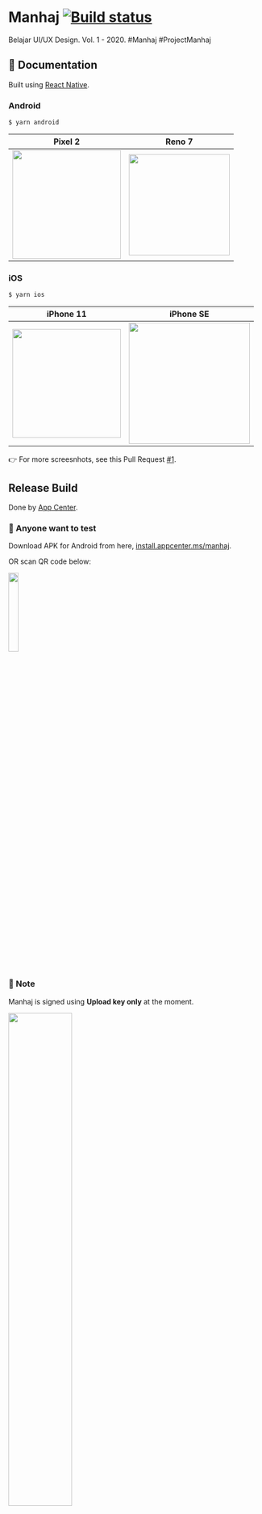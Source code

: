 # Manhaj [![Build status](https://build.appcenter.ms/v0.1/apps/06205c6a-3968-4d7a-b02c-d18ea53b2084/branches/master/badge)](https://appcenter.ms)
Belajar UI/UX Design. Vol. 1 - 2020. #Manhaj #ProjectManhaj

## 📖 Documentation

Built using [React Native](https://github.com/facebook/react-native).

### Android

```
$ yarn android
```

|Pixel 2|Reno 7|
|-|-|
|<img src="https://user-images.githubusercontent.com/17120764/84555451-40394600-ad47-11ea-8aaa-56c5fae2d9a8.png" width="215px" />|<img src="https://user-images.githubusercontent.com/17120764/84556049-72987280-ad4a-11ea-8250-598cfcc004e8.jpg" width="200px" />|

### iOS

```
$ yarn ios
```

|iPhone 11|iPhone SE|
|-|-|
|<img src="https://user-images.githubusercontent.com/17120764/84555610-e8e7a580-ad47-11ea-88de-6d425bd33488.png" width="215px" />|<img src="https://user-images.githubusercontent.com/17120764/84555893-94ddc080-ad49-11ea-95db-39a72e0aacd5.png" width="240px" />|

👉 For more screesnhots, see this Pull Request [#1](https://github.com/haruelrovix/manhaj/pull/1).

## Release Build

Done by [App Center](https://appcenter.ms/apps).

### 🧪 Anyone want to test

Download APK for Android from here, [install.appcenter.ms/manhaj](https://install.appcenter.ms/users/haruelrovix/apps/manhaj/distribution_groups/beta%20testers).

OR scan QR code below:

<img src="https://user-images.githubusercontent.com/17120764/84557305-1d615e80-ad54-11ea-8cf3-a1a9fda81d20.png" width="20%" />

### 📔 Note 

Manhaj is signed using **Upload key only** at the moment.

<img src="https://developer.android.com/studio/images/publish/appsigning_googleplayappsigningdiagram_2x.png" width="50%" />

To install the app, you have to **allow installation from unknown sources** and **install anyway** when blocked by Play Protect.

|Install anyway|Allow unknown sources|
|-|-|
|<img src="https://user-images.githubusercontent.com/17120764/84557616-f2c4d500-ad56-11ea-9aa1-294bb92a91d7.jpg" width="150px" />|<img src="https://user-images.githubusercontent.com/17120764/84557641-112ad080-ad57-11ea-8ffe-b3c2b3097cda.jpg" width="150px" />|

For iOS, sorry. I don't enroll Apple Developer Program which its annual fee is 99 USD 🤞 

## 📄 About

Idea & Design: [@nonolddo](https://www.instagram.com/nonolddo/)<br>
Contributor: [@haruelrovix](https://twitter.com/haruelrovix)
